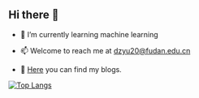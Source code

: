 ## **Hi there 👋**

- 🌱 I’m currently learning machine learning

- 📫 Welcome to reach me at dzyu20@fudan.edu.cn

- 🔭 [Here](https://truenobility303.github.io/posts/) you can find my blogs.

[![Top Langs](https://github-readme-stats.vercel.app/api/top-langs/?username=lumeilevel)](https://github.com/anuraghazra/github-readme-stats)

